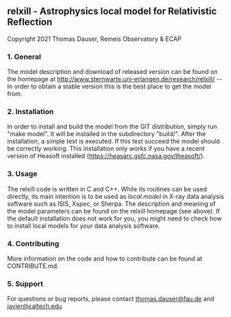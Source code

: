 ## relxill - Astrophysics local model for Relativistic Reflection 

Copyright 2021 Thomas Dauser, Remeis Observatory & ECAP

### 1. General
The model description and download of released version can be found on the homepage at 
http://www.sternwarte.uni-erlangen.de/research/relxill/  -- In order to obtain a stable version this
is the best place to get the model from.

### 2. Installation
In order to install and build the model from the GIT distribution, simply run "make model". 
It will be installed in the subdirectory "build/". After the installation, a simple test is executed. If
this test succeed the model should be correctly working. This installation only works if you have a recent
version of Heasoft installed (https://heasarc.gsfc.nasa.gov/lheasoft/).

### 3. Usage
The relxill code is written in C and C++. While its routines can be used directly, its main intention
is to be used as *local model* in X-ray data analysis software such as ISIS, Xspec, or Sherpa. The 
description and meaning of the model parameters can be found on the relxill homepage (see above). If the
default installation does not work for you, you might need to check how to install local models for your
data analysis software.

### 4. Contributing

More information on the code and how to contribute can be found at CONTRIBUTE.md.

### 5. Support
For questions or bug reports, please contact thomas.dauser@fau.de and javier@caltech.edu
